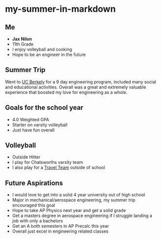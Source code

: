 # my-summer-in-markdown
## Me
- **Jax Nilon**
- 11th Grade
- I enjoy volleyball and cooking
- Hope to be an engineer in the future
## Summer Trip
Went to <u>UC Berkely</u> for a 9 day engineering program, included many social and educational activities. Overall was a great and extremely valuable experience that boosted my love for engineering as a whole.
## Goals for the school year
- 4.0 Weighted GPA
- Starter on varsity volleyball
- Just have fun overall
## Volleyball
- Outside Hitter
- I play for Chatsworths varsity team
- I also play for a [Travel Team](https://www.sclegendsvbc.com/) outside of school
## Future Aspirations
- I would love to get into a solid 4 year university out of high school
- Major in mechanical/aerospace engineering, my summer trip encouraged this goal
- Hope to take AP Physics next year and get a solid grade
- Get a masters degree in aerospace engineering if I struggle landing a job with only a bachelors
- Get an A both semesters in AP Precalc this year
- Overall just excel in engineering related classes
